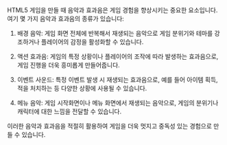 HTML5 게임을 만들 때 음악과 효과음은 게임 경험을 향상시키는 중요한 요소입니다. 여기 몇 가지 음악과 효과음의 종류가 있습니다:

1. 배경 음악: 게임 화면 전체에 반복해서 재생되는 음악으로 게임 분위기와 테마를 강조하거나 플레이어의 감정을 활성화할 수 있습니다.

2. 액션 효과음: 게임의 특정 상황이나 플레이어의 조작에 따라 발생하는 효과음으로, 게임 진행을 더욱 흥미롭게 만들어줍니다.

3. 이벤트 사운드: 특정 이벤트 발생 시 재생되는 효과음으로, 예를 들어 아이템 획득, 적을 처치하는 등 다양한 상황에 사용될 수 있습니다.

4. 메뉴 음악: 게임 시작화면이나 메뉴 화면에서 재생되는 음악으로, 게임의 분위기나 캐릭터에 대한 느낌을 전달할 수 있습니다.

이러한 음악과 효과음을 적절히 활용하여 게임을 더욱 멋지고 중독성 있는 경험으로 만들 수 있습니다.